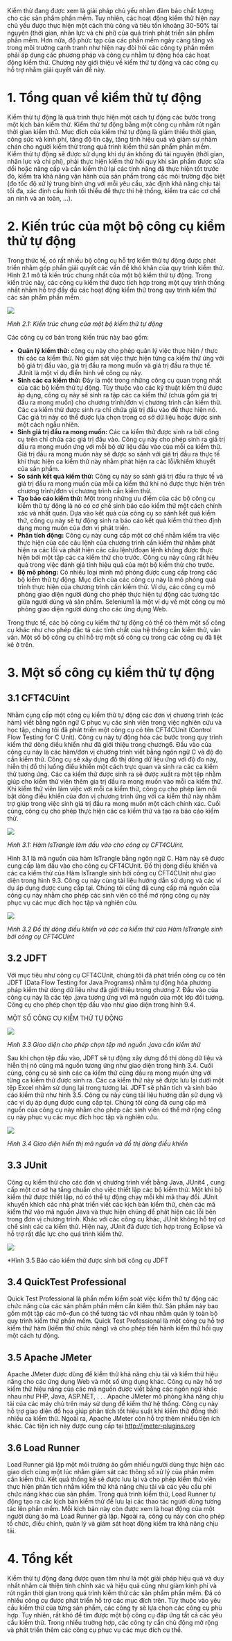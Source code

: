 Kiểm thử đang được xem là giải pháp chủ yếu nhằm đảm bảo chất lượng cho các sản phẩm phần mềm. Tuy nhiên, các hoạt động kiểm thử hiện nay chủ yếu được thực hiện một cách thủ công và tiêu tốn khoảng 30-50% tài nguyên (thời gian, nhân lực và chi phí) của quá trình phát triển sản phẩm phần mềm. Hơn nữa, độ phức tạp của các phần mềm ngày càng tăng và trong môi trường cạnh tranh như hiện nay đòi hỏi các công ty phần mềm phải áp dụng các phương pháp và công cụ nhằm tự động hóa các hoạt động kiểm thử. Chương này giới thiệu về kiểm thử tự động và các công cụ hỗ trợ nhằm giải quyết vấn đề này. 
# 1. Tổng quan về kiểm thử tự động
Kiểm thử tự động là quá trình thực hiện một cách tự động các bước trong một kịch bản kiểm thử. Kiểm thử tự động bằng một công cụ nhằm rút ngắn thời gian kiểm thử. Mục đích của kiểm thử tự động là giảm thiểu thời gian, công sức và kinh phí, tăng độ tin cậy, tăng tính hiệu quả và giảm sự nhàm chán cho người kiểm thử trong quá trình kiểm thử sản phẩm phần mềm. Kiểm thử tự động sẽ được sử dụng khi dự án không đủ tài nguyên (thời gian, nhân lực và chi phí), phải thực hiện kiểm thử hồi quy khi sản phẩm được sửa đổi hoặc nâng cấp và cần kiểm thử lại các tính năng đã thực hiện tốt trước đó, kiểm tra khả năng vận hành của sản phẩm trong các môi trường đặc biệt (đo tốc độ xử lý trung bình ứng với mỗi yêu cầu, xác định khả năng chịu tải tối đa, xác định cấu hình tối thiểu để thực thi hệ thống, kiểm tra các cơ chế an ninh và an toàn, ...). 
# 2. Kiến trúc của một bộ công cụ kiểm thử tự động
Trong thức tế, có rất nhiều bộ công cụ hỗ trợ kiểm thử tự động được phát triển nhằm góp phần giải quyết các vấn đề khó khăn của quy trình kiểm thử. Hình 2.1 mô tả kiến trúc chung nhất của một bộ kiểm thử tự động. Trong kiến trúc này, các công cụ kiểm thử được tích hợp trong một quy trình thống nhất nhằm hỗ trợ đầy đủ các hoạt động kiểm thử trong quy trình kiểm thử các sản phẩm phần mềm.

![](https://images.viblo.asia/73d42a84-0946-4a5c-994e-c1e1fdffb691.png)

*Hình 2.1: Kiến trúc chung của một bộ kiểm thử tự động* 

Các công cụ cơ bản trong kiến trúc này bao gồm:

* **Quản lý kiểm thử:** công cụ này cho phép quản lý việc thực hiện / thực thi các ca kiểm thử. Nó giám sát việc thực hiện từng ca kiểm thử ứng với bộ giá trị đầu vào, giá trị đầu ra mong muốn và giá trị đầu ra thực tế. JUnit là một ví dụ điển hình về công cụ này.
* **Sinh các ca kiểm thử:** Đây là một trong những công cụ quan trọng nhất của các bộ kiểm thử tự động. Tùy thuộc vào các kỹ thuật kiểm thử được áp dụng, công cụ này sẽ sinh ra tập các ca kiểm thử (chưa gồm giá trị đầu ra mong muốn) cho chương trình/đơn vị chương trình cần kiểm thử. Các ca kiểm thử được sinh ra chỉ chứa giá trị đầu vào để thực hiện nó. Các giá trị này có thể được lựa chọn trong cơ sở dữ liệu hoặc được sinh một cách ngẫu nhiên.
* **Sinh giá trị đầu ra mong muốn:** Các ca kiểm thử được sinh ra bởi công cụ trên chỉ chứa các giá trị đầu vào. Công cụ này cho phép sinh ra giá trị đầu ra mong muốn ứng với mỗi bộ dữ liệu đầu vào của mỗi ca kiểm thử. Giá trị đầu ra mong muốn này sẽ được so sánh với giá trị đầu ra thực tế khi thực hiện ca kiểm thử này nhằm phát hiện ra các lỗi/khiếm khuyết của sản phẩm.
* **So sánh kết quả kiểm thử:** Công cụ này so sánh giá trị đầu ra thực tế và giá trị đầu ra mong muốn của mỗi ca kiểm thử khi nó được thực hiện trên chương trình/đơn vị chương trình cần kiểm thử.
* **Tạo báo cáo kiểm thử:** Một trong những ưu điểm của các bộ công cụ kiểm thử tự động là nó có cơ chế sinh báo cáo kiểm thử một cách chính xác và nhất quán. Dựa vào kết quả của công cụ so sánh kết quả kiểm thử, công cụ này sẽ tự động sinh ra báo cáo kết quả kiểm thử theo định dạng mong muốn của đơn vị phát triển.
* **Phân tích động:** Công cụ này cung cấp một cơ chế nhằm kiểm tra việc thực hiện của các câu lệnh của chương trình cần kiểm thử nhằm phát hiện ra các lỗi và phát hiện các câu lệnh/đoạn lệnh không được thực hiện bới một tập các ca kiểm thử cho trước. Công cụ này cũng rất hiệu quả trong việc đánh giá tính hiệu quả của một bộ kiểm thử cho trước.
* **Bộ mô phỏng:** Có nhiều loại mình mô phỏng được cung cấp trong các bộ kiểm thử tự động. Mục đích của các công cụ này là mô phỏng quá trình thực hiện của chương trình cần kiểm thử. Ví dụ, các công cụ mô phỏng giao diện người dùng cho phép thực hiện tự động các tương tác giữa người dùng và sản phẩm. Selenium1 là một ví dụ về một công cụ mô phỏng giao diện người dùng cho các ứng dụng Web. 

Trong thực tế, các bộ công cụ kiểm thử tự động có thể có thêm một số
công cụ khác như cho phép đặc tả các tính chất của hệ thống cần kiểm thử,
vân vân. Một số bộ công cụ chỉ hỗ trợ một số công cụ trong các công cụ đã
liệt kê ở trên.

# 3. Một số công cụ kiểm thử tự động
## 3.1 CFT4CUint
Nhằm cung cấp một công cụ kiểm thử tự động các đơn vị chương trình (các hàm) viết bằng ngôn ngữ C phục vụ các sinh viên trong việc nghiên cứu và học tập, chúng tôi đã phát triển một công cụ có tên CFT4CUnit (Control Flow Testing for C Unit). Công cụ này tự động hóa các bước trong quy trình kiểm thử dòng điều khiển như đã giới thiệu trong chương6. Đầu vào của công cụ này là các hàm/đơn vị chương trình viết bằng ngôn ngữ C và độ đo cần kiểm thử. Công cụ sẽ xây dựng đồ thị dòng dữ liệu ứng với độ đo này, hiễn thị đồ thị luồng điều khiển một cách trực quan và sinh ra các ca kiểm thử tương ứng. Các ca kiểm thử được sinh ra sẽ được xuất ra một tệp nhằm giúp cho kiểm thử viên thêm gia trị đầu ra mong muốn vào mỗi ca kiểm thử. Khi kiểm thử viên làm việc với mỗi ca kiểm thử, công cụ cho phép làm nổi bật dòng điều khiển của đơn vị chương trình ứng với ca kiểm thử này nhằm trợ giúp trong việc sinh giá trị đầu ra mong muốn một cách chính xác. Cuối cùng, công cụ cho phép thực hiện các ca kiểm thử và tạo ra báo cáo kiểm thử.

![](https://images.viblo.asia/eb837b1f-dc2d-4beb-b636-6222e7b3562f.png)

*Hình 3.1: Hàm IsTrangle làm đầu vào cho công cụ CFT4CUint.*

Hình 3.1 là mã nguồn của hàm IsTrangle bằng ngôn ngữ C. Hàm này sẽ được cung cấp làm đầu vào cho công cụ CFT4CUnit. Đồ thị dòng điều khiển và các ca kiểm thử của Hàm IsTrangle sinh bởi công cụ CFT4CUnit như giao diện trong hình 9.3. Công cụ này cùng tài liệu hướng dẫn sử dụng và các ví dụ áp dụng được cung cấp tại. Chúng tôi cũng đã cung cấp mã nguồn của công cụ này nhằm cho phép các sinh viên có thể mở rộng công cụ này phục vụ các mục đích học tập và nghiên cứu.

![](https://images.viblo.asia/644e6a51-38c6-42a8-b1b4-d7ba48bd72bc.png)

*Hình 3.2 Đồ thị dòng điều khiển và các ca kiểm thử của Hàm IsTrangle sinh bởi công cụ CFT4CUint*

## 3.2 JDFT
Với mục tiêu như công cụ CFT4CUnit, chúng tôi đã phát triển công cụ có tên JDFT (Data Flow Testing for Java Programs) nhằm tự động hóa phương pháp kiểm thử dòng dữ liệu như đã giới thiệu trong chương 7. Đầu vào của công cụ này là các tệp .java tương ứng với mã nguồn của một lớp đối tượng.
Công cụ cho phép chọn tệp đầu vào như giao diện trong hình 9.4.

MỘT SỐ CÔNG CỤ KIỂM THỬ TỰ ĐỘNG 

![](https://images.viblo.asia/9bc1cefa-81a0-4557-8564-44a6651ddc3d.png)

*Hình 3.3 Giao diện cho phép chọn tệp mã nguồn .java cần kiểm thử*

Sau khi chọn tệp đầu vào, JDFT sẽ tự động xây dựng đồ thị dòng dữ liệu và hiễn thị nó cũng mã nguồn tương ứng như giao diện trong hình 3.4. Cuối cùng, công cụ sẽ sinh các ca kiểm thử cùng đầu ra mong muốn ứng với từng ca kiểm thử được sinh ra. Các ca kiểm thử này sẽ được lưu lại dưới một tệp Excel nhằm sử dụng lại trong tương lai. JDFT sẽ phân tích và sinh báo cáo kiểm thử như hình 3.5.
Công cụ này cùng tài liệu hướng dẫn sử dụng và các ví dụ áp dụng được cung cấp tại. Chúng tôi cũng đã cung cấp mã nguồn của công cụ này nhằm cho phép các sinh viên có thể mở rộng công cụ này phục vụ các mục đích học tập và nghiên cứu.

![](https://images.viblo.asia/62c4aa12-9763-42f2-8ee6-7e189cad0488.png)

*Hình 3.4 Giao diện hiển thị mã nguồn và đồ thị dòng điều khiển*

## 3.3 JUnit
Công cụ kiểm thử cho các đơn vị chương trình viết bằng Java, JUnit4 , cung cấp một cơ sở hạ tầng chuẩn cho việc thiết lập các bộ kiểm thử. Một khi bộ kiểm thử được thiết lập, nó có thể tự động chạy mỗi khi mã thay đổi. JUnit khuyến khích các nhà phát triển viết các kịch bản kiểm thử, chèn các mã
kiểm thử vào mã nguồn Java và thực hiện chúng để phát hiện các lỗi bên trong đơn vị chương trình. Khác với các công cụ khác, JUnit không hỗ trợ cơ chế sinh các ca kiểm thử. Hiện nay, JUnit đã được tích hợp trong Eclipse và hỗ trợ rất đắc lực cho quá trình kiểm thử.

![](https://images.viblo.asia/6517e4b6-9a32-4c9f-9e43-4511090f9f83.png)

*Hình 3.5 Báo cáo kiểm thử được sinh bởi công cụ JDFT

## 3.4 QuickTest Professional

Quick Test Professional là phần mềm kiểm soát việc kiểm thử tự động các chức năng của các sản phẩm phần mềm cần kiểm thử. Sản phẩm này bao gồm một tập các mô-đun có thể tương tác với nhau nhằm quản lý toàn bộ quy trình kiểm thử phần mềm. Quick Test Professional là một công cụ hỗ trợ kiểm thử hàm (kiểm thử chức năng) và cho phép tiến hành kiểm thử hồi quy một cách tự động.

## 3.5 Apache JMeter
 Apache JMeter được dùng để kiểm thử khả năng chịu tải và kiểm thử hiệu năng cho các ứng dụng Web và một số ứng dụng khác. Công cụ này hỗ trợ kiểm thử hiệu năng của các mã nguồn được viết bằng các ngôn ngữ khác nhau như PHP, Java, ASP.NET, . . . Apache JMeter mô phỏng khả năng chịu tải của các máy chủ trên máy sử dụng để kiểm thử hệ thống. Công cụ này hỗ trợ giao diện đồ họa giúp phân tích tốt hiệu suất khi kiểm thử đồng thời nhiều ca kiểm thử. Ngoài ra, Apache JMeter còn hỗ trợ thêm nhiều tiện ích khác. Các tiện ích này được cung cấp tại http://jmeter-plugins.org 
 
 ## 3.6 Load Runner
 
   Load Runner giả lập một môi trường ảo gồm nhiều người dùng thực hiện các giao dịch cùng một lúc nhằm giám sát các thông số xử lý của phần mềm cần kiểm thử. Kết quả thống kê sẽ được lưu lại và cho phép kiểm thử viên thực hiện phân tích nhằm kiểm thử khả năng chịu tải và các yêu cầu phi chức năng khác của sản phẩm.
   Trong quá trình kiểm thử, Load Runner tự động tạo ra các kịch bản kiểm thử để lưu lại các thao tác người dùng tương tác lên phần mềm. Mỗi kịch bản này còn được xem là hoạt động của một người dùng ảo mà Load Runner giả lập. Ngoài ra, công cụ này còn cho phép tổ chức, điều chỉnh, quản lý và
giám sát hoạt động kiểm tra khả năng chịu tải. 

# 4. Tổng kết
Kiểm thử tự động đang được quan tâm như là một giải pháp hiệu quả và duy nhất nhằm cải thiện tính chính xác và hiệu quả cũng như giảm kinh phí và rút ngắn thời gian trong quá trình kiểm thử các sản phẩm phần mềm. Đã có nhiều công cụ được phát triển hỗ trợ các mục đích trên. Tùy thuộc vào yêu cầu kiểm thử của từng sản phẩm, các công ty sẽ lựa chọn các công cụ phù hợp. Tuy nhiên, rất khó để tìm được một bộ công cụ đáp ứng tất cả các yêu cầu kiểm thử. Trong nhiều trường hợp, các công ty cần chủ động mở rộng và phát triển thêm các công cụ phục vụ các mục đích cụ thể.